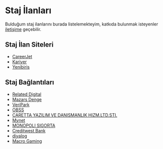 # Staj İlanları

Bulduğum staj ilanlarını burada listelemekteyim, katkıda bulunmak isteyenler [iletişime][mail] geçebilir.

## Staj İlan Siteleri

- [CareerJet]
- [Kariyer]
- [Yenibiris]

## Staj Bağlantıları

- [Related Digital]
- [Mazars Denge]
- [VeriPark]
- [OBSS]
- [CARETTA YAZILIM VE DANISMANLIK HIZM.LTD.STI.]
- [Mynet]
- [MONOPOLI SIGORTA]
- [Creditwest Bank]
- [diyalog]
- [Macro Gaming]

[mail]: mailto::yedhrab@gmail.com?Subject=Staj%20%C4%B0lanlar%C4%B1
[CareerJet]: https://www.careerjet.com.tr/
[Kariyer]: https://www.kariyer.net/
[Related Digital]: https://www.kariyer.net/is-ilani/relateddigital-javascript-developer-ileri-derecede-ingilizce-2142805
[Mazars Denge]: https://www.kariyer.net/is-ilani/mazars-denge-yazilim-stajyeri-2160628
[VeriPark]: https://www.kariyer.net/is-ilani/veripark-staj-okulu-2258072
[OBSS]: https://www.kariyer.net/is-ilani/obss-bilisim-bilgisayar-hizmetleri-danismanlik-san-ios-and-android-development-young-talents-program-2264477
[CARETTA YAZILIM VE DANISMANLIK HIZM.LTD.STI.]: https://www.kariyer.net/is-ilani/caretta-yazilim-ve-danismanlik-hizm-ltd-sti-yazilim-stajyeri-2284971
[Mynet]: https://www.kariyer.net/is-ilani/mynet-techtrainee-2019-gelecegin-yazilim-gelistiricileri-2254173
[MONOPOLI SIGORTA]: https://www.kariyer.net/is-ilani/monopoli-sigorta-management-trainee-business-anst-yonetici-adayi-2288962
[Creditwest Bank]: https://www.kariyer.net/is-ilani/creditwest-bank-software-genius-2259817
[diyalog]: https://www.yenibiris.com/diyalog/full-stack-developer-pozisyonunda-stajyer-ariyoruz-is-ilani/850370
[Macro Gaming]: https://www.yenibiris.com/macro-gaming-ltd/yazilim-stajyeri-is-ilani/845348
[Yenibiris]: https://www.yenibiris.com/